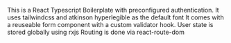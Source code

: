 This is a React Typescript Boilerplate with preconfigured authentication.
It uses tailwindcss and atkinson hyperlegible as the default font
It comes with a reuseable form component with a custom validator hook. 
User state is stored globally using rxjs
Routing is done via react-route-dom